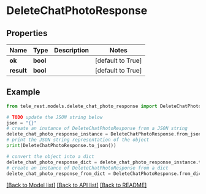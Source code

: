# DeleteChatPhotoResponse


## Properties

Name | Type | Description | Notes
------------ | ------------- | ------------- | -------------
**ok** | **bool** |  | [default to True]
**result** | **bool** |  | [default to True]

## Example

```python
from tele_rest.models.delete_chat_photo_response import DeleteChatPhotoResponse

# TODO update the JSON string below
json = "{}"
# create an instance of DeleteChatPhotoResponse from a JSON string
delete_chat_photo_response_instance = DeleteChatPhotoResponse.from_json(json)
# print the JSON string representation of the object
print(DeleteChatPhotoResponse.to_json())

# convert the object into a dict
delete_chat_photo_response_dict = delete_chat_photo_response_instance.to_dict()
# create an instance of DeleteChatPhotoResponse from a dict
delete_chat_photo_response_from_dict = DeleteChatPhotoResponse.from_dict(delete_chat_photo_response_dict)
```
[[Back to Model list]](../README.md#documentation-for-models) [[Back to API list]](../README.md#documentation-for-api-endpoints) [[Back to README]](../README.md)


